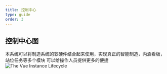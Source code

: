```yaml
---
title: 控制中心
type: guide
order: 3
---
```


## 控制中心图

本系统可以将制造系统的软硬件结合起来使用，实现真正的智能制造，内涵看板，站位任务等多个模块 可以给操作人员提供更多的便捷
![The Vue Instance Lifecycle](/images/controlcenter.png)
